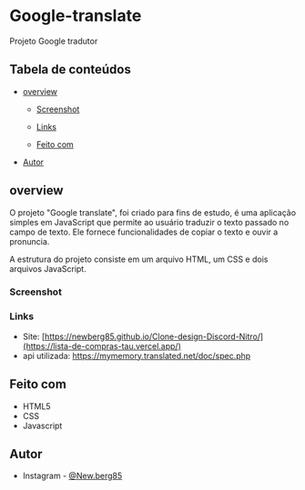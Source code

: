 # Google-translate
Projeto Google tradutor


## Tabela de conteúdos 

- [overview](#overview)
  - [Screenshot](#screenshot)
  - [Links](#links)

  - [Feito com](#built-with)



- [Autor](#Autor)




## overview
O projeto "Google translate", foi criado para fins de estudo, é uma aplicação simples em JavaScript que permite ao usuário traduzir o texto passado no campo de texto. Ele fornece funcionalidades de copiar o texto e ouvir a pronuncia.

A estrutura do projeto consiste em um arquivo HTML, um CSS e dois arquivos JavaScript.
  
### Screenshot







### Links

- Site: [https://newberg85.github.io/Clone-design-Discord-Nitro/](https://lista-de-compras-tau.vercel.app/)
- api utilizada: https://mymemory.translated.net/doc/spec.php




## Feito com

- HTML5
- CSS
- Javascript 






## Autor

- Instagram - [@New.berg85](https://www.google.com/url?sa=t&source=web&rct=j&url=https://www.instagram.com/new.berg85/&ved=2ahUKEwihk-Wyhan4AhWjArkGHRPfDm8Qjjh6BAgHEAE&usg=AOvVaw2K5ZuwC3DJHMK4YkAZwUVM)

